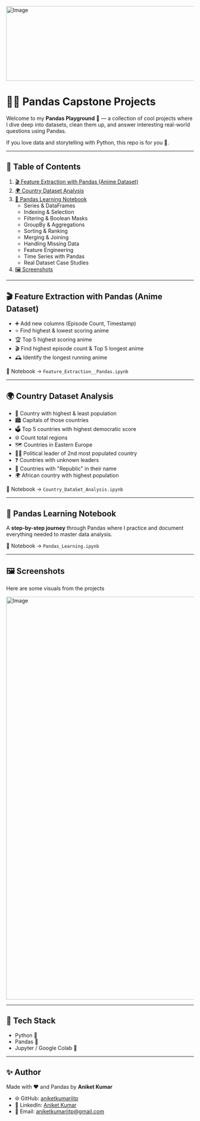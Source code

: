 <img width="740" height="200" alt="Image" src="https://github.com/user-attachments/assets/65435600-ecab-4a71-93a0-f235379b0fa9" />

# 🐼✨ Pandas Capstone Projects  

Welcome to my **Pandas Playground** 🎢 — a collection of cool projects where I dive deep into datasets, clean them up, and answer interesting real-world questions using Pandas.  

If you love data and storytelling with Python, this repo is for you 💯.  

---

## 📑 Table of Contents  

1. [🎬 Feature Extraction with Pandas (Anime Dataset)](#-feature-extraction-with-pandas-anime-dataset)  
2. [🌍 Country Dataset Analysis](#-country-dataset-analysis)  
3. [📘 Pandas Learning Notebook](#-pandas-learning-notebook)  
   - Series & DataFrames  
   - Indexing & Selection  
   - Filtering & Boolean Masks  
   - GroupBy & Aggregations  
   - Sorting & Ranking  
   - Merging & Joining  
   - Handling Missing Data  
   - Feature Engineering  
   - Time Series with Pandas  
   - Real Dataset Case Studies  
4. [🖼️ Screenshots](#-screenshot)  

---

## 🎬 Feature Extraction with Pandas (Anime Dataset)  

- ➕ Add new columns (Episode Count, Timestamp)  
- ⭐ Find highest & lowest scoring anime  
- 🏆 Top 5 highest scoring anime  
- 🎬 Find highest episode count & Top 5 longest anime  
- 🕰️ Identify the longest running anime  

📂 Notebook → `Feature_Extraction__Pandas.ipynb`  

---

## 🌍 Country Dataset Analysis  

- 👥 Country with highest & least population  
- 🏙️ Capitals of those countries  
- 🗳️ Top 5 countries with highest democratic score  
- 🌐 Count total regions  
- 🗺️ Countries in Eastern Europe  
- 🧑‍⚖️ Political leader of 2nd most populated country  
- ❓ Countries with unknown leaders  
- 📜 Countries with "Republic" in their name  
- 🌍 African country with highest population  

📂 Notebook → `Country_DataSet_Analysis.ipynb`  

---

## 📘 Pandas Learning Notebook  

A **step-by-step journey** through Pandas where I practice and document everything needed to master data analysis.  

📂 Notebook → `Pandas_Learning.ipynb`  

---

## 🖼️ Screenshots  

Here are some visuals from the projects

<img width="1920" height="1080" alt="Image" src="https://github.com/user-attachments/assets/68d30b34-9370-45ac-9573-f209430de14d" />

---

## 🚀 Tech Stack  

- Python 🐍  
- Pandas 🐼  
- Jupyter / Google Colab 📓  

---

## ✨ Author  

Made with ❤️ and Pandas by **Aniket Kumar**  

- 🌐 GitHub: [aniketkumariitp](https://github.com/aniketkumariitp)  
- 💼 LinkedIn: [Aniket Kumar](https://www.linkedin.com/in/aniket-kumar-995424324/)  
- 📧 Email: aniketkumariitp@gmail.com  
